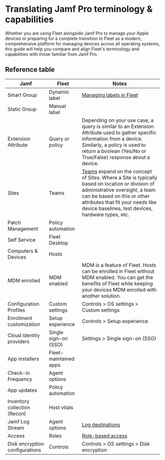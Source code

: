 # Translating Jamf Pro terminology & capabilities



Whether you are using Fleet alongside Jamf Pro to manage your Apple devices or preparing for a complete transition to Fleet as a modern, comprehensive platform for managing devices across all operating systems, this guide will help you compare and align Fleet's terminology and capabilities with those familiar from Jamf Pro.


## Reference table

| Jamf                          | Fleet                        | Notes                                                                                                                                                                                                                                                                                            |
| ------------------------------ | ---------------------- | ------------------------------------------------------------------------------------------------------------------------------------------------------------------------------------------------------------------------------------------------------------------------------------------ |          
| Smart Group                    | Dynamic label          | [Managing labels in Fleet](https://fleetdm.com/guides/managing-labels-in-fleet)                                                                                                                                                                                                             |
| Static Group                   | Manual label           |                                                                                                                                                                                                              |
| Extension Attribute            | Query or policy        | Depending on your use case, a query is similar to an Extension Attribute used to gather specific information from a device. Similarly, a policy is used to return a boolean (Yes/No or True/False) response about a device.                                                                |
| Sites                          | Teams                  | [Teams](https://fleetdm.com/guides/teams) expand on the concept of Sites. Where a Site is typically based on location or division of administrative oversight, a team can be based on this or other attributes that fit your needs like device baselines, test devices, hardware types, etc.  |
| Patch Management               | Policy automation      |                                                                                                                                                                                                                                                                                            |
| Self Service                   | Fleet Desktop          |                                                                                                                                                                                                                                                                                            |
| Computers & Devices            | Hosts                  |                                                                                                                                                                                                                                                                                            |
| MDM enrolled                   | MDM enabled            | MDM is a feature of Fleet. Hosts can be enrolled in Fleet without MDM enabled. You can get the benefits of Fleet while keeping your devices MDM enrolled with another solution.                                                                                                           |
| Configuration Profiles         | Custom settings        | Controls > OS settings > Custom settings                                                                                                                                                                                                                                                   |
| Enrollment customization       | Setup experience       | Controls > Setup experience                                                                                                                                                                                                                                                                |
| Cloud identity providers       | Single sign-on (SSO)   | Settings > Single sign-on (SSO)                                                                                                                                                                                                                                                          |
| App installers                 | Fleet-maintained apps  |                                                                                                                                                                                                                                                                                            |
| Check-in Frequency             | Agent options          |                                                                                                                                                                                                                                                                                            |
| App updates                    | Policy automation      |                                                                                                                                                                                                                                                                                            |
| Inventory collection (Recon)   | Host vitals            |                                                                                                                                                                                                                                                                                            |
| Jamf Log Stream                | Agent options          | [Log destinations](https://fleetdm.com/guides/log-destinations)                                                                                                                                                                                                                            |
| Access                         | Roles                  | [Role-based access](https://fleetdm.com/guides/role-based-access)                                                                                                                                                                                                                          |
| Disk encryption configurations | Controls               | Controls > OS settings > Disk encryption                                                                                                                                                                                                                                                   |

<meta name="articleTitle" value="Translating Jamf Pro terminology & capabilities">
<meta name="authorFullName" value="Allen Houchins">
<meta name="authorGitHubUsername" value="allenhouchins">
<meta name="category" value="guides">
<meta name="publishedOn" value="2025-01-13">
<meta name="description" value="Translate Jamf Pro terminology and capabilities to Fleet">
